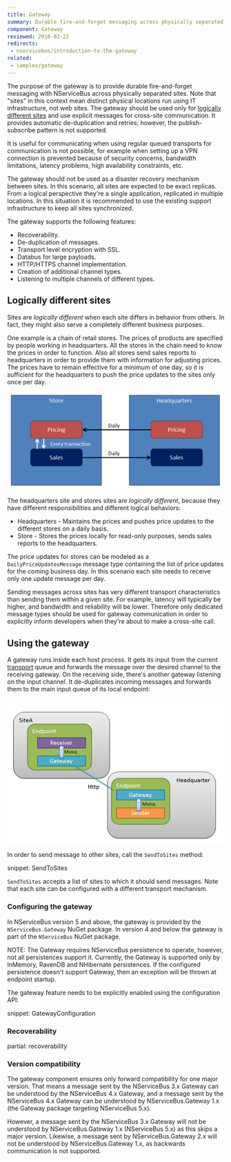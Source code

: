 ```yaml
---
title: Gateway
summary: Durable fire-and-forget messaging across physically separated IT infrastructure
component: Gateway
reviewed: 2018-03-22
redirects:
 - nservicebus/introduction-to-the-gateway
related:
 - samples/gateway
---
```


The purpose of the gateway is to provide durable fire-and-forget messaging with NServiceBus across physically separated sites. Note that "sites" in this context mean distinct physical locations run using IT infrastructure, not web sites. The gateway should be used only for [logically different sites](#logically-different-sites) and use explicit messages for cross-site communication. It provides automatic de-duplication and retries; however, the publish-subscribe pattern is not supported.

It is useful for communicating when using regular queued transports for communication is not possible, for example when setting up a VPN connection is prevented because of security concerns, bandwidth limitations, latency problems, high availability constraints, etc.

The gateway should not be used as a disaster recovery mechanism between sites. In this scenario, all sites are expected to be exact replicas. From a logical perspective they're a single application, replicated in multiple locations. In this situation it is recommended to use the existing support infrastructure to keep all sites synchronized.

The gateway supports the following features:

 * Recoverability.
 * De-duplication of messages.
 * Transport level encryption with SSL.
 * Databus for large payloads.
 * HTTP/HTTPS channel implementation.
 * Creation of additional channel types.
 * Listening to multiple channels of different types.


## Logically different sites

Sites are _logically different_ when each site differs in behavior from others. In fact, they might also serve a completely different business purposes.

One example is a chain of retail stores. The prices of products are specified by people working in headquarters. All the stores in the chain need to know the prices in order to function. Also all stores send sales reports to headquarters in order to provide them with information for adjusting prices. The prices have to remain effective for a minimum of one day, so it is sufficient for the headquarters to push the price updates to the sites only once per day.

![Gateway Store and Headquarters example](store-to-headquarters-pricing-and-sales.png "Logical view")

The headquarters site and stores sites are _logically different_, because they have different responsibilities and different logical behaviors:

 * Headquarters - Maintains the prices and pushes price updates to the different stores on a daily basis.
 * Store - Stores the prices locally for read-only purposes, sends sales reports to the headquarters.

The price updates for stores can be modeled as a `DailyPriceUpdatesMessage` message type containing the list of price updates for the coming business day. In this scenario each site needs to receive only one update message per day.

Sending messages across sites has very different transport characteristics than sending them within a given site. For example, latency will typically be higher, and bandwidth and reliability will be lower. Therefore only dedicated message types should be used for gateway communication in order to explicitly inform developers when they're about to make a cross-site call.


## Using the gateway

A gateway runs inside each host process. It gets its input from the current [transport](/transports/) queue and forwards the message over the desired channel to the receiving gateway. On the receiving side, there's another gateway listening on the input channel. It de-duplicates incoming messages and forwards them to the main input queue of its local endpoint:

![](gateway-headquarter-to-site-a.png "Physical view")

In order to send message to other sites, call the `SendToSites` method:

snippet: SendToSites

`SendToSites` accepts a list of sites to which it should send messages. Note that each site can be configured with a different transport mechanism.


### Configuring the gateway

In NServiceBus version 5 and above, the gateway is provided by the `NServiceBus.Gateway` NuGet package. In version 4 and below the gateway is part of the `NServiceBus` NuGet package.

NOTE: The Gateway requires NServiceBus persistence to operate, however, not all persistences support it. Currently, the Gateway is supported only by InMemory, RavenDB and NHibernate persistences. If the configured persistence doesn't support Gateway, then an exception will be thrown at endpoint startup.

The gateway feature needs to be explicitly enabled using the configuration API:

snippet: GatewayConfiguration


### Recoverability

partial: recoverability


### Version compatibility

The gateway component ensures only forward compatibility for one major version. That means a message sent by the NServiceBus 3.x Gateway can be understood by the NServiceBus 4.x Gateway, and a message sent by the NServiceBus 4.x Gateway can be understood by NServiceBus.Gateway 1.x (the Gateway package targeting NServiceBus 5.x).

However, a message sent by the NServiceBus 3.x Gateway will not be understood by NServiceBus.Gateway 1.x (NServiceBus 5.x) as this skips a major version. Likewise, a message sent by NServiceBus.Gateway 2.x will not be understood by NServiceBus.Gateway 1.x, as backwards communication is not supported.
